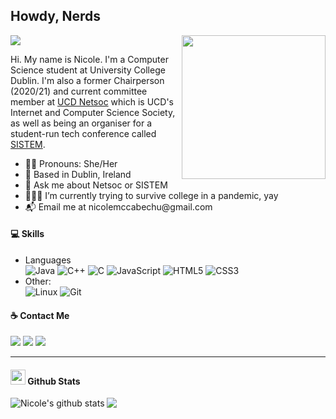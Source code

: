 <h2>Howdy, Nerds</h2>

![](https://komarev.com/ghpvc/?username=nicolemccabechu&color=f222ff)
<img align='right' src="https://media.giphy.com/media/ES4Vcv8zWfIt2/giphy.gif" width="230">

<p allign = "center">Hi. My name is Nicole. I'm a Computer Science student at University College Dublin. I'm also a former Chairperson (2020/21) and current committee member at <a href="https://netsoc.com/">UCD Netsoc<a/> which is UCD's Internet and Computer Science Society, as well as being an organiser for a student-run tech conference called <a href ="https://sistemconf.com/">SISTEM</a>.</p>

<ul>
  <li>🏳️‍🌈 Pronouns: She/Her</li>
  <li>📍 Based in Dublin, Ireland</li>
  <li>💬 Ask me about Netsoc or SISTEM</li>
  <li> 👩🏻‍💻 I’m currently trying to survive college in a pandemic, yay</li>
  <li>📬 Email me at nicolemccabechu@gmail.com</li>
 </ul>

<h4> 💻 Skills</h4>
<ul>
<li>Languages<br>
  <!-- primary -->
  <img alt="Java" src="https://img.shields.io/badge/-Java-f89820?style=flat-square&logo=java&logoColor=white" />
  <img alt="C++" src="https://img.shields.io/badge/-C++-8e44ad?style=flat-square&logo=c%2B%2B&logoColor=white" />
  <img alt="C" src="https://img.shields.io/badge/-C-2c3e50?style=flat-square&logo=c&logoColor=white" />
  <!-- web -->
  <img alt="JavaScript" src="https://img.shields.io/badge/-Javascript-F0DB4F?style=flat-square&logo=JavaScript&logoColor=white" />
  <img alt="HTML5" src="https://img.shields.io/badge/-HTML5-F16529?style=flat-square&logo=HTML5&logoColor=white" />
  <img alt="CSS3" src="https://img.shields.io/badge/-CSS3-264de4?style=flat-square&logo=CSS3&logoColor=white" />
</li>
<li>Other:<br>
  <img alt="Linux" src="https://img.shields.io/badge/-Linux-E95420?style=flat-square&logo=linux&logoColor=black&textColor=black" />
  <img alt="Git" src="https://img.shields.io/badge/-Git-e67e22?style=flat-square&logo=git&logoColor=white" />
</li>
</ul>

<h4>☕️ Contact Me</h4>

[<img src="https://img.shields.io/badge/linkedin-%230077B5.svg?&style=for-the-badge&logo=linkedin&logoColor=white" />](https://www.linkedin.com/in/nicolemccabechu/)
[<img src = "https://img.shields.io/badge/polywork-%7FFF00.svg?&style=for-the-badge&logo=instagram&logoColor=white">](https://www.polywork.com/nicolemccabechu/)
[<img src = "https://img.shields.io/badge/instagram-%23E4405F.svg?&style=for-the-badge&logo=instagram&logoColor=white">](https://www.instagram.com/nicolemccabechu/)



---
<h4> <img src="https://media.giphy.com/media/du3J3cXyzhj75IOgvA/giphy.gif" width="24"> Github Stats</h4>

<a href="https://github.com/anuraghazra/github-readme-stats">
  <img align="left" src="https://github-readme-stats.vercel.app/api?username=nicolemccabechu&show_icons=true&theme=synthwave" alt="Nicole's github stats" />
</a>
<a href="https://github.com/anuraghazra/github-readme-stats">
  <img align="center" src="https://github-readme-stats.vercel.app/api/top-langs/?username=nicolemccabechu&show_icons=true&theme=synthwave" />
</a>

